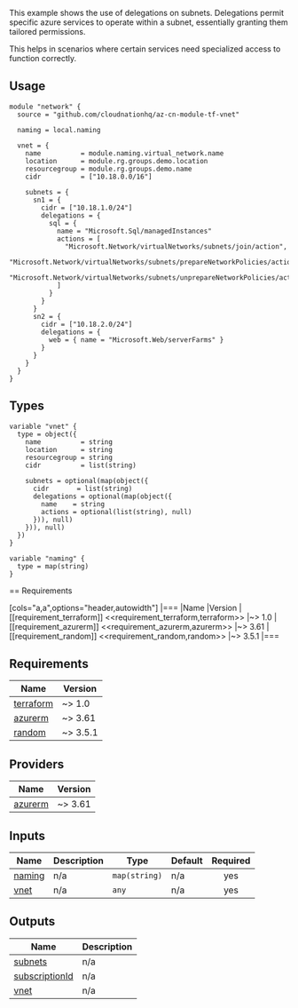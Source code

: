 This example shows the use of delegations on subnets. Delegations permit specific azure services to operate within a subnet, essentially granting them tailored permissions.

This helps in scenarios where certain services need specialized access to function correctly.

## Usage

```hcl
module "network" {
  source = "github.com/cloudnationhq/az-cn-module-tf-vnet"

  naming = local.naming

  vnet = {
    name          = module.naming.virtual_network.name
    location      = module.rg.groups.demo.location
    resourcegroup = module.rg.groups.demo.name
    cidr          = ["10.18.0.0/16"]

    subnets = {
      sn1 = {
        cidr = ["10.18.1.0/24"]
        delegations = {
          sql = {
            name = "Microsoft.Sql/managedInstances"
            actions = [
              "Microsoft.Network/virtualNetworks/subnets/join/action",
              "Microsoft.Network/virtualNetworks/subnets/prepareNetworkPolicies/action",
              "Microsoft.Network/virtualNetworks/subnets/unprepareNetworkPolicies/action",
            ]
          }
        }
      }
      sn2 = {
        cidr = ["10.18.2.0/24"]
        delegations = {
          web = { name = "Microsoft.Web/serverFarms" }
        }
      }
    }
  }
}
```

## Types

```hcl
variable "vnet" {
  type = object({
    name          = string
    location      = string
    resourcegroup = string
    cidr          = list(string)

    subnets = optional(map(object({
      cidr       = list(string)
      delegations = optional(map(object({
        name    = string
        actions = optional(list(string), null)
      })), null)
    })), null)
  })
}

variable "naming" {
  type = map(string)
}
```

== Requirements

[cols="a,a",options="header,autowidth"]
|===
|Name |Version
|[[requirement_terraform]] <<requirement_terraform,terraform>> |~> 1.0
|[[requirement_azurerm]] <<requirement_azurerm,azurerm>> |~> 3.61
|[[requirement_random]] <<requirement_random,random>> |~> 3.5.1
|===

## Requirements

| Name | Version |
|------|---------|
| <a name="requirement_terraform"></a> [terraform](#requirement\_terraform) | ~> 1.0 |
| <a name="requirement_azurerm"></a> [azurerm](#requirement\_azurerm) | ~> 3.61 |
| <a name="requirement_random"></a> [random](#requirement\_random) | ~> 3.5.1 |

## Providers

| Name | Version |
|------|---------|
| <a name="provider_azurerm"></a> [azurerm](#provider\_azurerm) | ~> 3.61 |

## Inputs

| Name | Description | Type | Default | Required |
|------|-------------|------|---------|:--------:|
| <a name="input_naming"></a> [naming](#input\_naming) | n/a | `map(string)` | n/a | yes |
| <a name="input_vnet"></a> [vnet](#input\_vnet) | n/a | `any` | n/a | yes |

## Outputs

| Name | Description |
|------|-------------|
| <a name="output_subnets"></a> [subnets](#output\_subnets) | n/a |
| <a name="output_subscriptionId"></a> [subscriptionId](#output\_subscriptionId) | n/a |
| <a name="output_vnet"></a> [vnet](#output\_vnet) | n/a |
